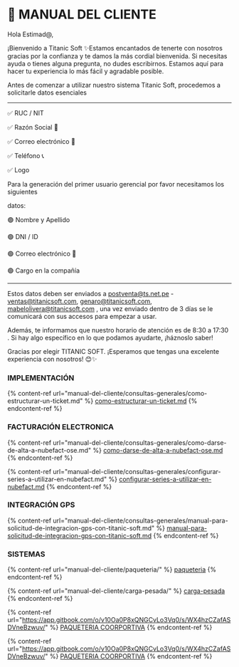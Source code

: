 # 📙 MANUAL DEL CLIENTE

Hola Estimad@,

¡Bienvenido a Titanic Soft ✨Estamos encantados de tenerte con nosotros gracias por la confianza y te damos la más cordial bienvenida. Si necesitas ayuda o tienes alguna pregunta, no dudes escribirnos. Estamos aquí para hacer tu experiencia lo más fácil y agradable posible.

Antes de comenzar a utilizar nuestro sistema Titanic Soft, procedemos a solicitarle datos esenciales

***

✅ RUC / NIT&#x20;

✅ Razón Social 🏢&#x20;

✅ Correo electrónico 📧&#x20;

✅ Teléfono 📞&#x20;

✅ Logo&#x20;

Para la generación del primer usuario gerencial por favor necesitamos los siguientes&#x20;

datos:&#x20;

🟢 Nombre y Apellido&#x20;

🟢 DNI / ID&#x20;

🟢 Correo electrónico 📧&#x20;

🟢 Cargo en la compañía

***

Estos datos deben ser enviados a [postventa@ts.net.pe](mailto:postventa@ts.net.pe) - ventas@titanicsoft.com, genaro@titanicsoft.com, mabelolivera@titanicsoft.com , una vez enviado dentro de 3 días se le comunicará con sus accesos para empezar a usar.

Además, te informamos que nuestro horario de atención es de 8:30 a 17:30 . Si hay algo específico en lo que podamos ayudarte, ¡háznoslo saber!

Gracias por elegir TITANIC SOFT. ¡Esperamos que tengas una excelente experiencia con nosotros! 😊✨

### IMPLEMENTACIÓN

{% content-ref url="manual-del-cliente/consultas-generales/como-estructurar-un-ticket.md" %}
[como-estructurar-un-ticket.md](manual-del-cliente/consultas-generales/como-estructurar-un-ticket.md)
{% endcontent-ref %}

### **FACTURACIÓN ELECTRONICA**

{% content-ref url="manual-del-cliente/consultas-generales/como-darse-de-alta-a-nubefact-ose.md" %}
[como-darse-de-alta-a-nubefact-ose.md](manual-del-cliente/consultas-generales/como-darse-de-alta-a-nubefact-ose.md)
{% endcontent-ref %}

{% content-ref url="manual-del-cliente/consultas-generales/configurar-series-a-utilizar-en-nubefact.md" %}
[configurar-series-a-utilizar-en-nubefact.md](manual-del-cliente/consultas-generales/configurar-series-a-utilizar-en-nubefact.md)
{% endcontent-ref %}

### INTEGRACIÓN GPS

{% content-ref url="manual-del-cliente/consultas-generales/manual-para-solicitud-de-integracion-gps-con-titanic-soft.md" %}
[manual-para-solicitud-de-integracion-gps-con-titanic-soft.md](manual-del-cliente/consultas-generales/manual-para-solicitud-de-integracion-gps-con-titanic-soft.md)
{% endcontent-ref %}

### SISTEMAS

{% content-ref url="manual-del-cliente/paqueteria/" %}
[paqueteria](manual-del-cliente/paqueteria/)
{% endcontent-ref %}

{% content-ref url="manual-del-cliente/carga-pesada/" %}
[carga-pesada](manual-del-cliente/carga-pesada/)
{% endcontent-ref %}

{% content-ref url="https://app.gitbook.com/o/v10Oa0P8xQNGCvLo3Vq0/s/WX4hzCZafASDVneBzwuv/" %}
[PAQUETERIA COORPORTIVA](https://app.gitbook.com/o/v10Oa0P8xQNGCvLo3Vq0/s/WX4hzCZafASDVneBzwuv/)
{% endcontent-ref %}

{% content-ref url="https://app.gitbook.com/o/v10Oa0P8xQNGCvLo3Vq0/s/WX4hzCZafASDVneBzwuv/" %}
[PAQUETERIA COORPORTIVA](https://app.gitbook.com/o/v10Oa0P8xQNGCvLo3Vq0/s/WX4hzCZafASDVneBzwuv/)
{% endcontent-ref %}

